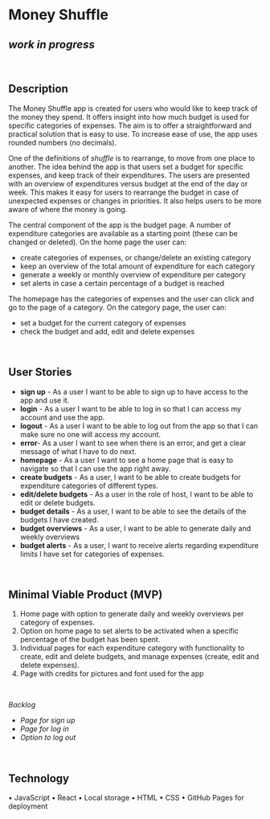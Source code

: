 # Money Shuffle
## *work in progress*


<br>


## Description

The Money Shuffle app is created for users who would like to keep track of the money they spend. It offers insight into how much budget is used for specific categories of expenses. The aim is to offer a straightforward and practical solution that is easy to use. To increase ease of use, the app uses rounded numbers (no decimals).

One of the definitions of *shuffle* is to rearrange, to move from one place to another. The idea behind the app is that users set a budget for specific expenses, and keep track of their expenditures. The users are presented with an overview of expenditures versus budget at the end of the day or week. This makes it easy for users to rearrange the budget in case of unexpected expenses or changes in priorities. It also helps users to be more aware of where the money is going.

The central component of the app is the budget page. A number of expenditure categories are available as a starting point (these can be changed or deleted). On the home page the user can:

-  create categories of expenses, or change/delete an existing category
-  keep an overview of the total amount of expenditure for each category
-  generate a weekly or monthly overview of expenditure per category
-  set alerts in case a certain percentage of a budget is reached

The homepage has the categories of expenses and the user can click and go to the page of a category. On the category page, the user can:

-  set a budget for the current category of expenses
- check the budget and add, edit and delete expenses

<br>

## User Stories

- **sign up** - As a user I want to be able to sign up to have access to the app and use it.
- **login** - As a user I want to be able to log in so that I can access my account and use the app.
- **logout** - As a user I want to be able to log out from the app so that I can make sure no one will access my account.
- **error**- As a user I want to see when there is an error, and get a clear message of what I have to do next.
- **homepage** - As a user I want to see a home page that is easy to navigate so that I can use the app right away.
- **create budgets** - As a user, I want to be able to create budgets for expenditure categories of different types.
- **edit/delete budgets** - As a user in the role of host, I want to be able to edit or delete budgets.
- **budget details** - As a user, I want to be able to see the details of the budgets I have created.
- **budget overviews** - As a user, I want to be able to generate daily and weekly overviews
- **budget alerts** - As a user, I want to receive alerts regarding expenditure limits I have set for categories of expenses.

<br>

## Minimal Viable Product (MVP)

1. Home page with option to generate daily and weekly overviews per category of expenses.
2. Option on home page to set alerts to be activated when a specific percentage of the budget has been spent.
3. Individual pages for each expenditure category with functionality to create, edit and delete budgets, and manage expenses (create, edit and delete expenses).
4. Page with credits for pictures and font used for the app

<br>

*Backlog*

- *Page for sign up*
- *Page for log in*
- *Option to log out*


<br>

## Technology
•	JavaScript
•	React
•	Local storage
•	HTML
•	CSS
•	GitHub Pages for deployment
